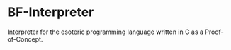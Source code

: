 # BF-Interpreter

Interpreter for the esoteric programming language written in C as a Proof-of-Concept.